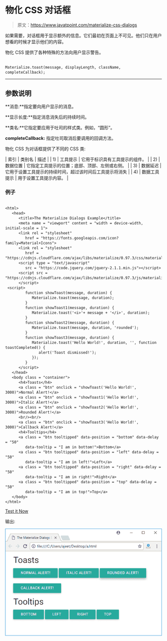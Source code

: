 # 物化 CSS 对话框

> 原文：<https://www.javatpoint.com/materialize-css-dialogs>

如果需要，对话框用于显示额外的信息。它们最初在页面上不可见。他们只在用户想看的时候才显示他们的内容。

物化 CSS 提供了各种特殊的方法向用户显示警告。

```

Materialize.toast(message, displayLength, className, completeCallback);

```

* * *

## 参数说明

**消息:**指定要向用户显示的消息。

**显示长度:**指定消息消失后的持续时间。

**类名:**它指定要应用于吐司的样式类。例如，“圆形”。

**completeCallback:** 指定吐司取消后要调用的回调方法。

物化 CSS 为对话框提供了不同的 CSS 类:

| 索引 | 类别名 | 描述 |
| 1) | 工具提示 | 它用于标识具有工具提示的组件。 |
| 2) | 数据位置 | 它指定工具提示的位置；底部、顶部、左侧或右侧。 |
| 3) | 数据延迟 | 它用于设置工具提示的持续时间，超过该时间后工具提示将消失 |
| 4) | 数据工具提示 | 用于设置工具提示内容。 |

### 例子

```

<html>
   <head>
      <title>The Materialize Dialogs Example</title>
      <meta name = "viewport" content = "width = device-width, initial-scale = 1">      
      <link rel = "stylesheet"
         href = "https://fonts.googleapis.com/icon?family=Material+Icons">
      <link rel = "stylesheet"
         href = "https://cdnjs.cloudflare.com/ajax/libs/materialize/0.97.3/css/materialize.min.css">
      <script type = "text/javascript"
         src = "https://code.jquery.com/jquery-2.1.1.min.js"></script>           
      <script src = "https://cdnjs.cloudflare.com/ajax/libs/materialize/0.97.3/js/materialize.min.js">
      </script>
 <script>
         function showToast(message, duration) {
            Materialize.toast(message, duration);
         }
         function showToast1(message, duration) {
            Materialize.toast('<i>'+ message + '</i>', duration);
         }
         function showToast2(message, duration) {
            Materialize.toast(message, duration, 'rounded');
         }
         function showToast3(message, duration) {
            Materialize.toast('Hello World!', duration, '', function toastCompleted() {
               alert('Toast dismissed!');
            });
         }
      </script>
   </head>
   <body class = "container"> 
      <h4>Toasts</h4>
      <a class = "btn" onclick = "showToast('Hello World!', 3000)">Normal Alert!</a>
      <a class = "btn" onclick = "showToast1('Hello World!', 3000)">Italic Alert!</a>
      <a class = "btn" onclick = "showToast2('Hello World!', 3000)">Rounded Alert!</a>
      <br/><br/>
      <a class = "btn" onclick = "showToast3('Hello World!', 3000)">Callback Alert!</a>	  
      <h4>Tooltips</h4>
      <a class = "btn tooltipped" data-position = "bottom" data-delay = "50"
         data-tooltip = "I am in bottom!">Bottom</a>
      <a class = "btn tooltipped" data-position = "left" data-delay = "50"
         data-tooltip = "I am in left!">Left</a>
      <a class = "btn tooltipped" data-position = "right" data-delay = "50"
         data-tooltip = "I am in right!">Right</a>
      <a class = "btn tooltipped" data-position = "top" data-delay = "50"
         data-tooltip = "I am in top!">Top</a>
   </body>  
</html>

```

[Test it Now](https://www.javatpoint.com/oprweb/test.jsp?filename=materializecssdialogs1)

输出:

![Materialize Dialogs 1](img/33578980bdf1f23068e01a257f1f0762.png)